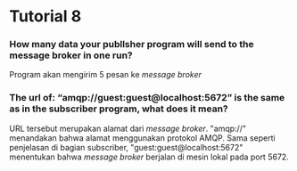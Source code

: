 # Tutorial 8
### How many data your publlsher program will send to the message broker in one run?
Program akan mengirim 5 pesan ke *message broker*
### The url of: “amqp://guest:guest@localhost:5672” is the same as in the subscriber program, what does it mean?
URL tersebut merupakan alamat dari *message broker*. "amqp://" menandakan bahwa alamat 
menggunakan protokol AMQP. Sama seperti penjelasan di bagian subscriber, "guest:guest@localhost:5672" 
menentukan bahwa *message broker* berjalan di mesin lokal pada port 5672.
